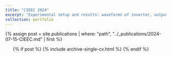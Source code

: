 ```yaml
---
title: "CIEEC 2024"
excerpt: "Experimental setup and results: waveforms of inverter, output power and efficiency with frequencies variations<br/><img src='CIEEC_exp.png'>"
collection: portfolio
---
```


{% assign post = site.publications | where: "path", "../_publications/2024-07-15-CIEEC.md" | first %}
 <ul>{% if post %}
    {% include archive-single-cv.html %}
{% endif %}  </ul>
